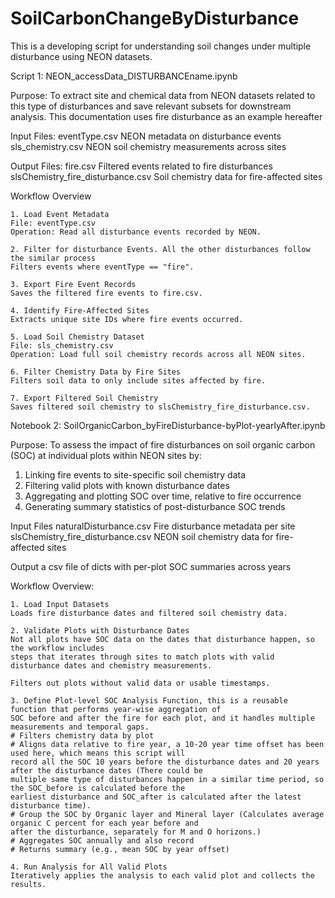 # SoilCarbonChangeByDisturbance
This is a developing script for understanding soil changes under multiple disturbance using NEON datasets.

Script 1: NEON_accessData_DISTURBANCEname.ipynb

Purpose: To extract site and chemical data from NEON datasets related to this type of disturbances and save relevant subsets for downstream analysis. This documentation uses fire disturbance as an example hereafter

Input Files:
eventType.csv	NEON metadata on disturbance events
sls_chemistry.csv	NEON soil chemistry measurements across sites

Output Files:
fire.csv	Filtered events related to fire disturbances
slsChemistry_fire_disturbance.csv	Soil chemistry data for fire-affected sites

Workflow Overview

    1. Load Event Metadata
    File: eventType.csv
    Operation: Read all disturbance events recorded by NEON.

    2. Filter for disturbance Events. All the other disturbances follow the similar process
    Filters events where eventType == "fire".

    3. Export Fire Event Records
    Saves the filtered fire events to fire.csv.

    4. Identify Fire-Affected Sites
    Extracts unique site IDs where fire events occurred.

    5. Load Soil Chemistry Dataset
    File: sls_chemistry.csv
    Operation: Load full soil chemistry records across all NEON sites.

    6. Filter Chemistry Data by Fire Sites
    Filters soil data to only include sites affected by fire.

    7. Export Filtered Soil Chemistry
    Saves filtered soil chemistry to slsChemistry_fire_disturbance.csv.

Notebook 2: SoilOrganicCarbon_byFireDisturbance-byPlot-yearlyAfter.ipynb

Purpose: To assess the impact of fire disturbances on soil organic carbon (SOC) at individual plots within NEON sites by:
1. Linking fire events to site-specific soil chemistry data
2. Filtering valid plots with known disturbance dates
3. Aggregating and plotting SOC over time, relative to fire occurrence
4. Generating summary statistics of post-disturbance SOC trends

Input Files
naturalDisturbance.csv	Fire disturbance metadata per site
slsChemistry_fire_disturbance.csv	NEON soil chemistry data for fire-affected sites

Output
a csv file of dicts with per-plot SOC summaries across years

Workflow Overview:

    1. Load Input Datasets
    Loads fire disturbance dates and filtered soil chemistry data.

    2. Validate Plots with Disturbance Dates
    Not all plots have SOC data on the dates that disturbance happen, so the workflow includes 
    steps that iterates through sites to match plots with valid disturbance dates and chemistry measurements. 
    
    Filters out plots without valid data or usable timestamps.

    3. Define Plot-level SOC Analysis Function, this is a reusable function that performs year-wise aggregation of 
    SOC before and after the fire for each plot, and it handles multiple measurements and temporal gaps.
    # Filters chemistry data by plot
    # Aligns data relative to fire year, a 10-20 year time offset has been used here, which means this script will 
    record all the SOC 10 years before the disturbance dates and 20 years after the disturbance dates (There could be 
    multiple same type of disturbances happen in a similar time period, so the SOC_before is calculated before the 
    earliest disturbance and SOC_after is calculated after the latest disturbance time).
    # Group the SOC by Organic layer and Mineral layer (Calculates average organic C percent for each year before and 
    after the disturbance, separately for M and O horizons.)
    # Aggregates SOC annually and also record
    # Returns summary (e.g., mean SOC by year offset)
    
    4. Run Analysis for All Valid Plots
    Iteratively applies the analysis to each valid plot and collects the results.


